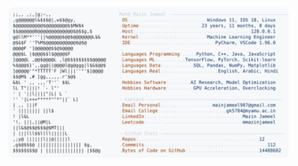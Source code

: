 <picture>
  <source srcset="https://raw.githubusercontent.com/mmazinjameel/mmazinjameel/main/dark_mode.svg?v=1760371943" media="(prefers-color-scheme: dark)">
  <img src="https://raw.githubusercontent.com/mmazinjameel/mmazinjameel/main/light_mode.svg?v=1760371943">
</picture>
